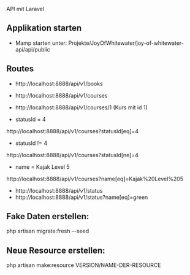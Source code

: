 
API mit Laravel


## Applikation starten
- Mamp starten unter:  Projekte/JoyOfWhitewater/joy-of-whitewater-api/api/public


## Routes
- http://localhost:8888/api/v1/books
- http://localhost:8888/api/v1/courses
- http://localhost:8888/api/v1/courses/1 (Kurs mit id 1)


- statusId = 4 

http://localhost:8888/api/v1/courses?statusId[eq]=4
- statusId != 4

http://localhost:8888/api/v1/courses?statusId[ne]=4

- name = Kajak Level 5

http://localhost:8888/api/v1/courses?name[eq]=Kajak%20Level%205

- http://localhost:8888/api/v1/status
- http://localhost:8888/api/v1/status?name[eq]=green


## Fake Daten erstellen:
php artisan migrate:fresh --seed


## Neue Resource erstellen:
php artisan make:resource VERSION/NAME-DER-RESOURCE


